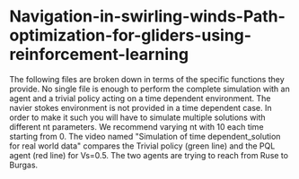 # Navigation-in-swirling-winds-Path-optimization-for-gliders-using-reinforcement-learning
The following files are broken down in terms of the specific functions they provide. No single file is enough to perform the complete simulation with an agent and a trivial policy acting on a time dependent environment.
The navier stokes environment is not prоvided in a time dependent case. In order to make it such you will have to simulate multiple solutions with different nt parameters. We recommend varying nt with 10 each time starting from 0.
The video named "Simulation of time dependent_solution for real world data" compares the Trivial policy (green line) and the PQL agent (red line) for Vs=0.5. The two agents are trying to reach from Ruse to Burgas.

